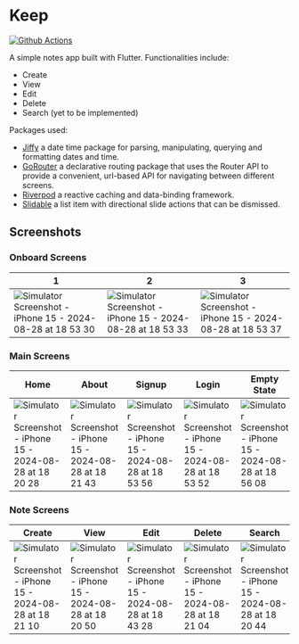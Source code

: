# Keep 
[![Github Actions](https://github.com/sam-Encodev/keep/blob/master/.github/workflows/test.yml/badge.svg)](https://github.com/sam-Encodev/keep/blob/master/.github/workflows/test.yml)

A simple notes app built with Flutter.
Functionalities include:
- Create
- View
- Edit
- Delete
- Search (yet to be implemented)

Packages used:
- [Jiffy](https://pub.dev/packages/jiffy) a date time package for parsing, manipulating, querying and formatting dates and time.
- [GoRouter](https://pub.dev/packages/go_router) a declarative routing package that uses the Router API to provide a convenient, url-based API for navigating between different screens.
- [Riverpod](https://pub.dev/packages/flutter_riverpod) a reactive caching and data-binding framework. 
- [Slidable](https://pub.dev/packages/flutter_slidable) a list item with directional slide actions that can be dismissed.

## Screenshots

### Onboard Screens
| 1 | 2 | 3 |
|----------|----------|----------|
![Simulator Screenshot - iPhone 15 - 2024-08-28 at 18 53 30](https://github.com/user-attachments/assets/b498b151-c180-42db-931f-db79264a12a2) | ![Simulator Screenshot - iPhone 15 - 2024-08-28 at 18 53 33](https://github.com/user-attachments/assets/9127aa5b-1f74-4c89-8662-efc473859cec) | ![Simulator Screenshot - iPhone 15 - 2024-08-28 at 18 53 37](https://github.com/user-attachments/assets/e8aa3b59-1798-4860-9246-fb001bbd778f)

### Main Screens
| Home | About | Signup | Login | Empty State | Error State |
|----------|----------|----------|----------|----------|----------|
![Simulator Screenshot - iPhone 15 - 2024-08-28 at 18 20 28](https://github.com/user-attachments/assets/fc622358-7dec-4d64-a211-2ca36646abdb) | ![Simulator Screenshot - iPhone 15 - 2024-08-28 at 18 21 43](https://github.com/user-attachments/assets/9a6c15e2-ea4e-4e73-a93d-fcd42dc07f28) | ![Simulator Screenshot - iPhone 15 - 2024-08-28 at 18 53 56](https://github.com/user-attachments/assets/e0b170fd-6b97-476c-8db3-a2cba231c85f) | ![Simulator Screenshot - iPhone 15 - 2024-08-28 at 18 53 52](https://github.com/user-attachments/assets/dcb22499-025c-4ba3-8c26-c808bc956e82) | ![Simulator Screenshot - iPhone 15 - 2024-08-28 at 18 56 08](https://github.com/user-attachments/assets/c922b91b-97d9-4109-aafa-8a35f344caaa) | ![Simulator Screenshot - iPhone 15 - 2024-08-29 at 23 24 47](https://github.com/user-attachments/assets/b7758f41-eea9-4838-9d64-da9d8fa85d60)


### Note Screens
| Create | View | Edit | Delete | Search | Pick Color |
|----------|----------|----------|----------|----------|----------|
![Simulator Screenshot - iPhone 15 - 2024-08-28 at 18 21 10](https://github.com/user-attachments/assets/a424b627-2da1-4190-a286-6ebbd29a1f5b) | ![Simulator Screenshot - iPhone 15 - 2024-08-28 at 18 20 50](https://github.com/user-attachments/assets/b7fa587e-8f94-4699-bbe1-2583571eadd3) | ![Simulator Screenshot - iPhone 15 - 2024-08-28 at 18 43 28](https://github.com/user-attachments/assets/ed00a353-8269-4e36-a24f-baad62c03a3a) | ![Simulator Screenshot - iPhone 15 - 2024-08-28 at 18 21 04](https://github.com/user-attachments/assets/ab960cde-b1c5-4f76-af09-a014e4d11927) | ![Simulator Screenshot - iPhone 15 - 2024-08-28 at 18 20 44](https://github.com/user-attachments/assets/a1c493bc-d2f1-4cb7-94a9-d4324bb11613) | ![Simulator Screenshot - iPhone 15 - 2024-08-28 at 18 21 15](https://github.com/user-attachments/assets/7bc7c029-04a1-4b77-aa1b-ea8933236237)
